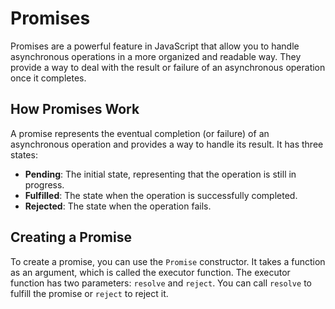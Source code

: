# Promises

Promises are a powerful feature in JavaScript that allow you to handle asynchronous operations in a more organized and readable way. They provide a way to deal with the result or failure of an asynchronous operation once it completes.

## How Promises Work

A promise represents the eventual completion (or failure) of an asynchronous operation and provides a way to handle its result. It has three states:

- **Pending**: The initial state, representing that the operation is still in progress.
- **Fulfilled**: The state when the operation is successfully completed.
- **Rejected**: The state when the operation fails.

## Creating a Promise

To create a promise, you can use the `Promise` constructor. It takes a function as an argument, which is called the executor function. The executor function has two parameters: `resolve` and `reject`. You can call `resolve` to fulfill the promise or `reject` to reject it.

